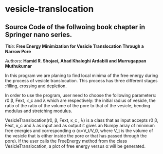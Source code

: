 # vesicle-translocation
## Source Code of the follwoing book chapter in Springer nano series.
*Title*: **Free Energy Minimization for Vesicle Translocation Through a Narrow Pore**

*Authors*: **Hamid R. Shojaei, Ahad Khaleghi Ardabili and Murrugappan Muthukumar**


In this program we are planing to find local minima of the free energy during the process of vesicle translocation.
This process has three different stages :filling, crossing and depletion. 

In order to use the program, user need to choose the following parameters: r0  β, Fext, κ_c and λ
which are respectively:  the initial radius of vesicle, the ratio of the ratio of the volume of the pore to that of the vesicle, bending modulus and stretching modulus.

VesicleTranslocation(r0, β, Fext, κ_c , λ) is a class that as input accepts r0  β, Fext, κ_c and λ as input and as output it    gives an Numpy array of minimum free energies and corresponding α (α=V_t/V_0, where V_t is the volume of the vesicle that is either inside the pore or that has passed through the pore). If the user calls the FreeEnergy method from the class VesicleTranslocation, a plot of  free energy versus α will be generated.  

